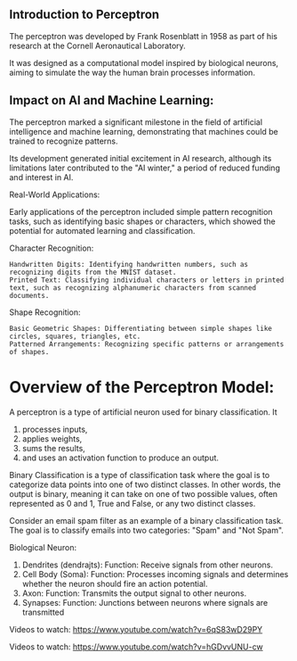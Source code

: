 ## Introduction to Perceptron

The perceptron was developed by Frank Rosenblatt in 1958 as part of his research at the Cornell Aeronautical Laboratory.

It was designed as a computational model inspired by biological neurons, aiming to simulate the way the human brain processes information.

## Impact on AI and Machine Learning:

The perceptron marked a significant milestone in the field of artificial intelligence and machine learning, demonstrating that machines could be trained to recognize patterns.

Its development generated initial excitement in AI research, although its limitations later contributed to the "AI winter," a period of reduced funding and interest in AI.

Real-World Applications:

Early applications of the perceptron included simple pattern recognition tasks, such as identifying basic shapes or characters, which showed the potential for automated learning and classification.

Character Recognition:

    Handwritten Digits: Identifying handwritten numbers, such as recognizing digits from the MNIST dataset.
    Printed Text: Classifying individual characters or letters in printed text, such as recognizing alphanumeric characters from scanned documents.

Shape Recognition:

    Basic Geometric Shapes: Differentiating between simple shapes like circles, squares, triangles, etc.
    Patterned Arrangements: Recognizing specific patterns or arrangements of shapes.


# Overview of the Perceptron Model:

A perceptron is a type of artificial neuron used for binary classification. It
  1. processes inputs,
  2. applies weights,
  3. sums the results,
  4. and uses an activation function to produce an output.

Binary Classification is a type of classification task where the goal is to categorize data points into one of two distinct classes. In other words, the output is binary, meaning it can take on one of two possible values, often represented as 0 and 1, True and False, or any two distinct classes.

Consider an email spam filter as an example of a binary classification task. The goal is to classify emails into two categories: "Spam" and "Not Spam".

Biological Neuron:

1. Dendrites (dendrajts):
    Function: Receive signals from other neurons.
2. Cell Body (Soma):
    Function: Processes incoming signals and determines whether the neuron should fire an action potential.
3. Axon:
    Function: Transmits the output signal to other neurons.
4. Synapses:
    Function: Junctions between neurons where signals are transmitted



Videos to watch: https://www.youtube.com/watch?v=6qS83wD29PY

Videos to watch: https://www.youtube.com/watch?v=hGDvvUNU-cw
